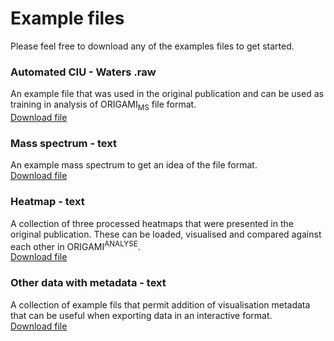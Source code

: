 # Example files

Please feel free to download any of the examples files to get started.

### Automated CIU - Waters .raw
An example file that was used in the original publication and can be used as training in analysis of ORIGAMI<sub>MS</sub> file format.  
[Download file](../example-files/ORIGAMI_ConA_z20.raw.zip)

### Mass spectrum - text
An example mass spectrum to get an idea of the file format.  
[Download file](../example-files/MS_p27-FL-K31.csv)

### Heatmap - text
A collection of three processed heatmaps that were presented in the original publication. These can be loaded, visualised and compared against each other in ORIGAMI<sup>ANALYSE</sup>.  
[Download file](../example-files/heatmaps.zip)

### Other data with metadata - text
A collection of example fils that permit addition of visualisation metadata that can be useful when exporting data in an interactive format.  
[Download file](../example-files/other_data.zip)
